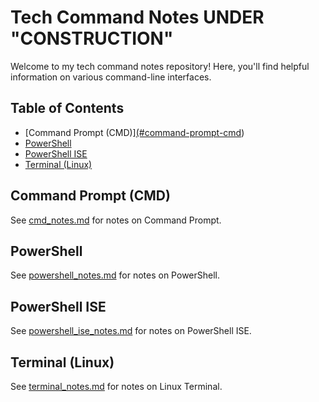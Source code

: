 # Tech Command Notes UNDER "CONSTRUCTION"

Welcome to my tech command notes repository! Here, you'll find helpful information on various command-line interfaces.

## Table of Contents

- [Command Prompt (CMD)][(#command-prompt-cmd](https://github.com/rgonzo1355/TechCommandNotes/blob/main/CMD))
- [PowerShell](#powershell)
- [PowerShell ISE](#powershell-ise)
- [Terminal (Linux)](#terminal-linux)

## Command Prompt (CMD)

See [cmd_notes.md](./cmd/cmd_notes.md) for notes on Command Prompt.

## PowerShell

See [powershell_notes.md](./powershell/powershell_notes.md) for notes on PowerShell.

## PowerShell ISE

See [powershell_ise_notes.md](./powershell_ise/powershell_ise_notes.md) for notes on PowerShell ISE.

## Terminal (Linux)

See [terminal_notes.md](./terminal/terminal_notes.md) for notes on Linux Terminal.

